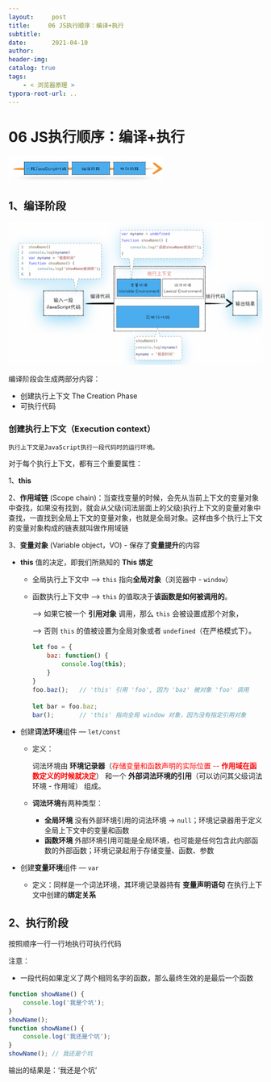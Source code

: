 ```yaml
---
layout:     post
title:     06 JS执行顺序：编译+执行
subtitle:  
date:       2021-04-10
author:     
header-img: 
catalog: true
tags:
    - < 浏览器原理 >
typora-root-url: ..
---
```



# 06 JS执行顺序：编译+执行

<img src="/../img/assets_2019/image-20210410153255736.png" alt="image-20210410153255736" style="zoom:30%;" />

## 1、编译阶段
<img src="/../img/assets_2019/image-20210410153313919.png" alt="image-20210410153313919" style="zoom:50%;" />

编译阶段会生成两部分内容：
-   创建执行上下文 The Creation Phase
-   可执行代码
### 创建执行上下文（Execution context）

    执行上下文是JavaScript执行一段代码时的运行环境。

对于每个执行上下文，都有三个重要属性：

1、**this**

2、**作用域链** (Scope chain)：当查找变量的时候，会先从当前上下文的变量对象中查找，如果没有找到，就会从父级(词法层面上的父级)执行上下文的变量对象中查找，一直找到全局上下文的变量对象，也就是全局对象。这样由多个执行上下文的变量对象构成的链表就叫做作用域链

3、**变量对象** (Variable object，VO) - 保存了**变量提升**的内容



- **this** 值的决定，即我们所熟知的 **This 绑定**

    - 全局执行上下文中 —> `this` 指向**全局对象**（浏览器中 - `window`）

    - 函数执行上下文中 —> `this` 的值取决于**该函数是如何被调用的**。

        —> 如果它被一个 **引用对象** 调用，那么 `this` 会被设置成那个对象，

        —> 否则 `this` 的值被设置为全局对象或者 `undefined`（在严格模式下）。

        ```js
        let foo = {
            baz: function() {
                console.log(this);
            }
        }
        foo.baz();   // 'this' 引用 'foo', 因为 'baz' 被对象 'foo' 调用
        
        let bar = foo.baz;
        bar();       // 'this' 指向全局 window 对象，因为没有指定引用对象
        ```

- 创建**词法环境**组件 — `let/const`

    - 定义：

        词法环境由 **环境记录器**（<span style="color:red">存储变量和函数声明的实际位置 -- **作用域在函数定义的时候就决定**</span>） 和一个 **外部词法环境的引用**（可以访问其父级词法环境 - 作用域） 组成。

    - **词法环境**有两种类型：

        - **全局环境** 没有外部环境引用的词法环境 -> `null`；环境记录器用于定义全局上下文中的变量和函数
        - **函数环境** 外部环境引用可能是全局环境，也可能是任何包含此内部函数的外部函数；环境记录起用于存储变量、函数、参数

- 创建**变量环境**组件 — `var`

    - 定义：同样是一个词法环境，其环境记录器持有 **变量声明语句** 在执行上下文中创建的**绑定关系**

## 2、执行阶段
按照顺序一行一行地执行可执行代码

注意：
-   一段代码如果定义了两个相同名字的函数，那么最终生效的是最后一个函数
```js
function showName() {
    console.log('我是个坑');
}
showName();
function showName() {
    console.log('我还是个坑');
}
showName(); // 我还是个坑
```
输出的结果是：‘我还是个坑’

